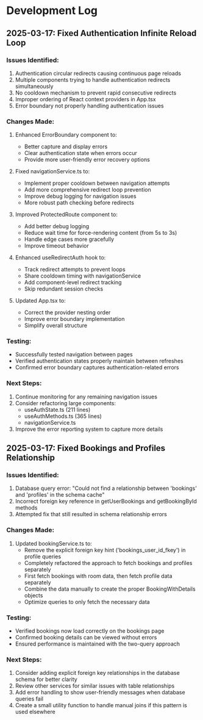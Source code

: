 
# Development Log

## 2025-03-17: Fixed Authentication Infinite Reload Loop

### Issues Identified:
1. Authentication circular redirects causing continuous page reloads
2. Multiple components trying to handle authentication redirects simultaneously
3. No cooldown mechanism to prevent rapid consecutive redirects
4. Improper ordering of React context providers in App.tsx
5. Error boundary not properly handling authentication issues

### Changes Made:
1. Enhanced ErrorBoundary component to:
   - Better capture and display errors
   - Clear authentication state when errors occur
   - Provide more user-friendly error recovery options

2. Fixed navigationService.ts to:
   - Implement proper cooldown between navigation attempts
   - Add more comprehensive redirect loop prevention
   - Improve debug logging for navigation issues
   - More robust path checking before redirects

3. Improved ProtectedRoute component to:
   - Add better debug logging
   - Reduce wait time for force-rendering content (from 5s to 3s)
   - Handle edge cases more gracefully
   - Improve timeout behavior

4. Enhanced useRedirectAuth hook to:
   - Track redirect attempts to prevent loops
   - Share cooldown timing with navigationService
   - Add component-level redirect tracking
   - Skip redundant session checks

5. Updated App.tsx to:
   - Correct the provider nesting order
   - Improve error boundary implementation
   - Simplify overall structure

### Testing:
- Successfully tested navigation between pages
- Verified authentication states properly maintain between refreshes
- Confirmed error boundary captures authentication-related errors

### Next Steps:
1. Continue monitoring for any remaining navigation issues
2. Consider refactoring large components:
   - useAuthState.ts (211 lines)
   - useAuthMethods.ts (365 lines)
   - navigationService.ts
3. Improve the error reporting system to capture more details

## 2025-03-17: Fixed Bookings and Profiles Relationship

### Issues Identified:
1. Database query error: "Could not find a relationship between 'bookings' and 'profiles' in the schema cache"
2. Incorrect foreign key reference in getUserBookings and getBookingById methods
3. Attempted fix that still resulted in schema relationship errors

### Changes Made:
1. Updated bookingService.ts to:
   - Remove the explicit foreign key hint ('bookings_user_id_fkey') in profile queries
   - Completely refactored the approach to fetch bookings and profiles separately
   - First fetch bookings with room data, then fetch profile data separately
   - Combine the data manually to create the proper BookingWithDetails objects
   - Optimize queries to only fetch the necessary data

### Testing:
- Verified bookings now load correctly on the bookings page
- Confirmed booking details can be viewed without errors
- Ensured performance is maintained with the two-query approach

### Next Steps:
1. Consider adding explicit foreign key relationships in the database schema for better clarity
2. Review other services for similar issues with table relationships
3. Add error handling to show user-friendly messages when database queries fail
4. Create a small utility function to handle manual joins if this pattern is used elsewhere


